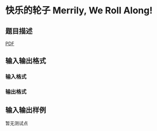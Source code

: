 # 快乐的轮子 Merrily, We Roll Along!

## 题目描述

[problemUrl]: https://uva.onlinejudge.org/index.php?option=com_onlinejudge&Itemid=8&category=245&page=show_problem&problem=3458

[PDF](https://uva.onlinejudge.org/external/10/p1017.pdf)

## 输入输出格式

### 输入格式

### 输出格式

## 输入输出样例

暂无测试点

